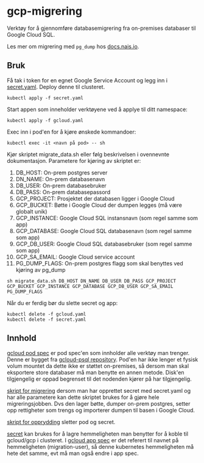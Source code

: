 # gcp-migrering

Verktøy for å gjennomføre databasemigrering fra on-premises databaser til Google Cloud SQL.

Les mer om migrering med `pg_dump` hos [docs.nais.io](https://docs.nais.io/persistence/postgres/how-to/migrating-databases-to-gcp).

## Bruk

Få tak i token for en egnet Google Service Account og legg inn i [secret.yaml](./secret.yaml).
Deploy denne til clusteret.

```
kubectl apply -f secret.yaml
```

Start appen som inneholder verktøyene ved å applye til ditt namespace: 
```
kubectl apply -f gcloud.yaml
```

Exec inn i pod'en for å kjøre ønskede kommandoer:
```
kubectl exec -it <navn på pod> -- sh
```

Kjør skriptet migrate_data.sh eller følg beskrivelsen i ovennevnte dokumentasjon. 
Parametere for kjøring av skriptet er:
1. DB_HOST: On-prem postgres server
2. DN_NAME: On-prem databasenavn
3. DB_USER: On-prem databasebruker
4. DB_PASS: On-prem databasepassord
5. GCP_PROJECT: Prosjektet der databasen ligger i Google Cloud
6. GCP_BUCKET: Bøtte i Google Cloud der dumpen legges (må være globalt unik)
7. GCP_INSTANCE: Google Cloud SQL instansnavn (som regel samme som app)
8. GCP_DATABASE: Google Cloud SQL databasenavn (som regel samme som app)
9. GCP_DB_USER: Google Cloud SQL databasebruker (som regel samme som app)
10. GCP_SA_EMAIL: Google Cloud service account 
11. PG_DUMP_FLAGS: On-prem postgres flagg som skal benyttes ved kjøring av pg_dump

```
sh migrate_data.sh DB_HOST DN_NAME DB_USER DB_PASS GCP_PROJECT GCP_BUCKET GCP_INSTANCE GCP_DATABASE GCP_DB_USER GCP_SA_EMAIL PG_DUMP_FLAGS
```

Når du er ferdig bør du slette secret og app:
```
kubectl delete -f gcloud.yaml
kubectl delete -f secret.yaml
```

## Innhold

[gcloud pod spec](./gcloud.yaml) er pod spec'en som innholder alle verktøy man trenger. Denne er bygget fra [gcloud-psql repository](https://github.com/nais/gcloud-psql). Pod'en har ikke lenger et fysisk volum mountet da dette ikke er støttet on-premises, så dersom man skal eksportere store databaser må man benytte en annen metode. Disk'en tilgjengelig er oppad begrenset til det nodenden kjører på  har tilgjengelig.

[skript for migrering](./migrate_data.sh) dersom man har opprettet secret med secret.yaml og har alle parametere kan dette skriptet brukes for å gjøre hele migreringsjobben. Dvs den lager bøtte, dumper on-prem postgres, setter opp rettigheter som trengs og importerer dumpen til basen i Google Cloud.

[skript for opprydding](./cleanup_migration.sh) sletter pod og secret.

[secret](./secret.yaml) kan brukes for å lagre hemmeligheten man benytter for å koble til gcloud/gcp i clusteret. I [gcloud app spec](./gcloud.yaml) er det referert til navnet på hemmeligheten (migration-user), så denne kubernetes hemmeligheten må hete det samme, evt må man også endre i app spec.
